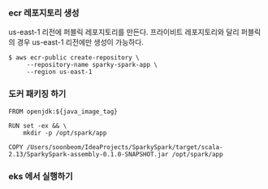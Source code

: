 
### ecr 레포지토리 생성 ###
us-east-1 리전에 퍼블릭 레포지토리를 만든다. 프라이비트 레포지토리와 달리 퍼블릭의 경우 us-east-1 리전에만 생성이 가능하다.

```
$ aws ecr-public create-repository \
     --repository-name sparky-spark-app \
     --region us-east-1     
```

### 도커 패키징 하기 ###

```
FROM openjdk:${java_image_tag}

RUN set -ex && \
    mkdir -p /opt/spark/app
   
COPY /Users/soonbeom/IdeaProjects/SparkySpark/target/scala-2.13/SparkySpark-assembly-0.1.0-SNAPSHOT.jar /opt/spark/app
```



### eks 에서 실행하기 ###
